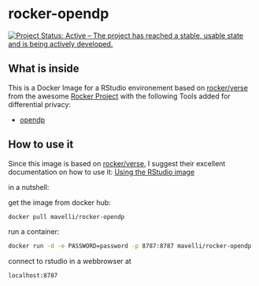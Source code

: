 # rocker-opendp

[![Project Status: Active – The project has reached a stable, usable state and is being actively developed.](http://www.repostatus.org/badges/latest/active.svg)](http://www.repostatus.org/#active)

## What is inside
This is a Docker Image for a RStudio environement based on 
[rocker/verse](https://hub.docker.com/r/rocker/verse/) from the awesome [Rocker Project](https://www.rocker-project.org/) 
with the following Tools added for differential privacy:
* [opendp](https://opendp.r-universe.dev/packages)


## How to use it
Since this image is based on [rocker/verse](https://hub.docker.com/r/rocker/verse/), I suggest their excellent documentation on how to use it:
[Using the RStudio image](https://github.com/rocker-org/rocker/wiki/Using-the-RStudio-image)

in a nutshell:

get the image from docker hub:
```bash
docker pull mavelli/rocker-opendp
```
run a container:
```bash
docker run -d -e PASSWORD=password -p 8787:8787 mavelli/rocker-opendp
```
connect to rstudio in a webbrowser at
```url
localhost:8787  
```
